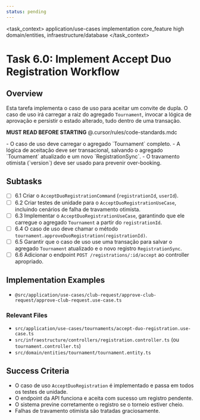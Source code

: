 ```yaml
---
status: pending
---
```


<task_context>
<domain>application/use-cases</domain>
<type>implementation</type>
<scope>core_feature</scope>
<complexity>high</complexity>
<dependencies>domain/entities, infraestructure/database</dependencies>
</task_context>

# Task 6.0: Implement Accept Duo Registration Workflow

## Overview

Esta tarefa implementa o caso de uso para aceitar um convite de dupla. O caso de uso irá carregar a raiz do agregado `Tournament`, invocar a lógica de aprovação e persistir o estado alterado, tudo dentro de uma transação.

<import>**MUST READ BEFORE STARTING** @.cursor/rules/code-standards.mdc</import>

<requirements>
- O caso de uso deve carregar o agregado `Tournament` completo.
- A lógica de aceitação deve ser transacional, salvando o agregado `Tournament` atualizado e um novo `RegistrationSync`.
- O travamento otimista (`version`) deve ser usado para prevenir over-booking.
</requirements>

## Subtasks

- [ ] 6.1 Criar o `AcceptDuoRegistrationCommand` (`registrationId`, `userId`).
- [ ] 6.2 Criar testes de unidade para o `AcceptDuoRegistrationUseCase`, incluindo cenários de falha de travamento otimista.
- [ ] 6.3 Implementar o `AcceptDuoRegistrationUseCase`, garantindo que ele carregue o agregado `Tournament` a partir do `registrationId`.
- [ ] 6.4 O caso de uso deve chamar o método `tournament.approveDuoRegistration(registrationId)`.
- [ ] 6.5 Garantir que o caso de uso use uma transação para salvar o agregado `Tournament` atualizado e o novo registro `RegistrationSync`.
- [ ] 6.6 Adicionar o endpoint `POST /registrations/:id/accept` ao controller apropriado.

## Implementation Examples

- `@src/application/use-cases/club-request/approve-club-request/approve-club-request.use-case.ts`

### Relevant Files

-   `src/application/use-cases/tournaments/accept-duo-registration.use-case.ts`
-   `src/infraestructure/controllers/registration.controller.ts` (ou `tournament.controller.ts`)
-   `src/domain/entities/tournament/tournament.entity.ts`

## Success Criteria

- O caso de uso `AcceptDuoRegistration` é implementado e passa em todos os testes de unidade.
- O endpoint da API funciona e aceita com sucesso um registro pendente.
- O sistema previne corretamente o registro se o torneio estiver cheio.
- Falhas de travamento otimista são tratadas graciosamente.